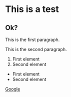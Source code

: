 # This is a test
## Ok?

This is the first paragraph.

This is the second paragraph.

1. First element
2. Second element

- First element
- Second element

[Google](https://www.google.com)

